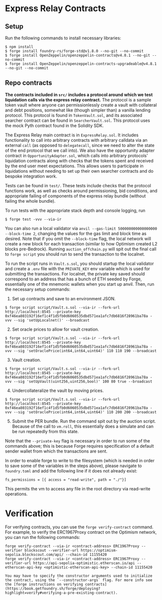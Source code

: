 # Express Relay Contracts

## Setup

Run the following commands to install necessary libraries:

```shell
$ npm install
$ forge install foundry-rs/forge-std@v1.8.0 --no-git --no-commit
$ forge install OpenZeppelin/openzeppelin-contracts@v4.8.1 --no-git --no-commit
$ forge install OpenZeppelin/openzeppelin-contracts-upgradeable@v4.8.1 --no-git --no-commit
```

## Repo contracts

**The contracts included in `src/` includes a protocol around which we test liquidation calls via the express relay contract.** The protocol is a sample token vault where anyone can permissionlessly create a vault with collateral and debt positions, somewhat like (though simpler than) a vanilla lending protocol. This protocol is found in `TokenVault.sol`, and its associated searcher contract can be found in `SearcherVault.sol`. This protocol uses the mock Pyth contract found in the Solidity SDK.

The Express Relay main contract is in `ExpressRelay.sol`.
It includes functionality to call into arbitrary contracts with arbitrary calldata via an external `call` (as opposed to `delegatecall`,
since we need to alter the state of the end protocol that we call into).
We also have the opportunity adapter contract in `OpportunityAdapter.sol`, which calls into arbitrary protocols' liquidation contracts along with checks that the tokens spent and received by the end user meet expectations.
This allows users to participate in liquidations without needing to set up their own searcher contracts and do bespoke integration work.

Tests can be found in `test/`. These tests include checks that the protocol functions work, as well as checks around permissioning, bid conditions, and appropriate failing of components of the express relay bundle (without failing the whole bundle).

To run tests with the appropriate stack depth and console logging, run

```shell
$ forge test -vvv --via-ir
```

You can also run a local validator via `anvil --gas-limit 500000000000000000 --block-time 2`, changing the values for the gas limit and block time as desired. Note that if you omit the `--block-time` flag, the local network will create a new block for each transaction (similar to how Optimism created L2 blocks pre-Bedrock). Running `auction_offchain.py` will spit out the final call to `forge script` you should run to send the transaction to the localnet.

To run the script runs in `Vault.s.sol`, you should startup the local validator and create a `.env` file with the `PRIVATE_KEY` env variable which is used for submitting the transactions. For localnet, the private key saved should correspond to an address that has a bunch of ETH seeded by Forge, essentially one of the mnemonic wallets when you start up anvil. Then, run the necessary setup commands:

1. Set up contracts and save to an environment JSON.

```shell
$ forge script script/Vault.s.sol --via-ir --fork-url http://localhost:8545 --private-key 0xf46ea803192f16ef1c4f1d5fb0d6060535dbd571ea1afc7db6816f28961ba78a -vvv --sig 'setUpLocalnet()' --broadcast
```

2. Set oracle prices to allow for vault creation.

```shell
$ forge script script/Vault.s.sol --via-ir --fork-url http://localhost:8545 --private-key 0xf46ea803192f16ef1c4f1d5fb0d6060535dbd571ea1afc7db6816f28961ba78a -vvv --sig 'setOraclePrice(int64,int64,uint64)' 110 110 190 --broadcast
```

3. Vault creation.

```shell
$ forge script script/Vault.s.sol --via-ir --fork-url http://localhost:8545 --private-key 0xf46ea803192f16ef1c4f1d5fb0d6060535dbd571ea1afc7db6816f28961ba78a -vvv --sig 'setUpVault(uint256,uint256,bool)' 100 80 true --broadcast
```

4. Undercollateralize the vault by moving prices.

```shell
$ forge script script/Vault.s.sol --via-ir --fork-url http://localhost:8545 --private-key 0xf46ea803192f16ef1c4f1d5fb0d6060535dbd571ea1afc7db6816f28961ba78a -vvv --sig 'setOraclePrice(int64,int64,uint64)' 110 200 200 --broadcast
```

5. Submit the PER bundle. Run the command spit out by the auction script. Because of the call to `vm.roll`, this essentially does a simulate and can be run repeatedly from this state.

Note that the `--private-key` flag is necessary in order to run some of the commands above; this is because Forge requires specification of a default sender wallet from which the transactions are sent.

In order to enable forge to write to the filesystem (which is needed in order to save some of the variables in the steps above), please navigate to `foundry.toml` and add the following line if it does not already exist:

```
fs_permissions = [{ access = "read-write", path = "./"}]
```

This permits the vm to access any file in the root directory via read-write operations.

# Verification

For verifying contracts, you can use the `forge verify-contract` command.
For example, to verify the ERC1967Proxy contract on the Optimism network, you can run the following commands:

```
forge verify-contract --via-ir <contract-address> ERC1967Proxy --verifier blockscout --verifier-url https://optimism-sepolia.blockscout.com/api/ --chain-id 11155420
forge verify-contract --via-ir <contract-address> ERC1967Proxy --verifier-url https://api-sepolia-optimistic.etherscan.io/api --etherscan-api-key <optimistic-etherscan-api-key> --chain-id 11155420

You may have to specify the constructor arguments used to initialize the contract, using the `--constructor-args` flag. For more info see the [forge instructions on verifying contracts](https://book.getfoundry.sh/forge/deploying?highlight=verify#verifying-a-pre-existing-contract).
```
